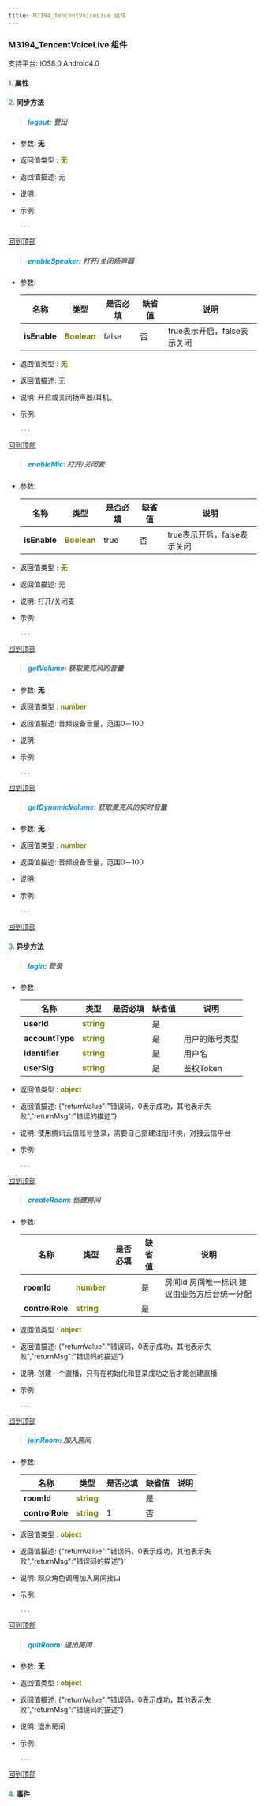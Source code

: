 ```yaml
---
title: M3194_TencentVoiceLive 组件
---
```


### M3194_TencentVoiceLive 组件

 支持平台: iOS8.0,Android4.0
 

#### <font color ='#40A977'>**1.**</font> 属性

#### <font color ='#40A977'>**2.**</font> 同步方法

>##### <font color ='#0092db'>**logout**</font>: 登出

- 参数: **无**
- 返回值类型 : <font color ='#808000'>**无**</font>
- 返回值描述: 无
- 说明: 
- 示例:

  ```javascript
  ...

  ```

[回到顶部](#top)

>##### <font color ='#0092db'>**enableSpeaker**</font>: 打开/关闭扬声器

- 参数:

  名称 | 类型 |是否必填|缺省值|说明
  ---- |-------------  |--------------|--------|------
  **isEnable** |<font color ='#808000'>**Boolean**</font> | false | 否|true表示开启，false表示关闭
- 返回值类型 : <font color ='#808000'>**无**</font>
- 返回值描述: 无
- 说明: 开启或关闭扬声器/耳机。
- 示例:

  ```javascript
  ...

  ```

[回到顶部](#top)

>##### <font color ='#0092db'>**enableMic**</font>: 打开/关闭麦

- 参数:

  名称 | 类型 |是否必填|缺省值|说明
  ---- |-------------  |--------------|--------|------
  **isEnable** |<font color ='#808000'>**Boolean**</font> | true | 否|true表示开启，false表示关闭
- 返回值类型 : <font color ='#808000'>**无**</font>
- 返回值描述: 无
- 说明: 打开/关闭麦
- 示例:

  ```javascript
  ...

  ```

[回到顶部](#top)

>##### <font color ='#0092db'>**getVolume**</font>: 获取麦克风的音量

- 参数: **无**
- 返回值类型 : <font color ='#808000'>**number**</font>
- 返回值描述: 音频设备音量，范围0－100
- 说明: 
- 示例:

  ```javascript
  ...

  ```

[回到顶部](#top)

>##### <font color ='#0092db'>**getDynamicVolume**</font>: 获取麦克风的实时音量

- 参数: **无**
- 返回值类型 : <font color ='#808000'>**number**</font>
- 返回值描述: 音频设备音量，范围0－100
- 说明: 
- 示例:

  ```javascript
  ...

  ```

[回到顶部](#top)

#### <font color ='#40A977'>**3.**</font> 异步方法

>##### <font color ='#0092db'>**login**</font>: 登录

- 参数:

  名称 | 类型 |是否必填|缺省值|说明
  ---- |-------------  |--------------|--------|------
  **userId** |<font color ='#808000'>**string**</font> |  | 是|
  **accountType** |<font color ='#808000'>**string**</font> |  | 是|用户的账号类型
  **identifier** |<font color ='#808000'>**string**</font> |  | 是|用户名
  **userSig** |<font color ='#808000'>**string**</font> |  | 是|鉴权Token
- 返回值类型 : <font color ='#808000'>**object**</font>
- 返回值描述: {"returnValue":"错误码，0表示成功，其他表示失败","returnMsg":"错误的描述"}
- 说明: 使用腾讯云信账号登录，需要自己搭建注册环境，对接云信平台
- 示例:

  ```javascript
  ...

  ```

[回到顶部](#top)

>##### <font color ='#0092db'>**createRoom**</font>: 创建房间

- 参数:

  名称 | 类型 |是否必填|缺省值|说明
  ---- |-------------  |--------------|--------|------
  **roomId** |<font color ='#808000'>**number**</font> |  | 是|房间id 房间唯一标识 建议由业务方后台统一分配
  **controlRole** |<font color ='#808000'>**string**</font> |  | 是|
- 返回值类型 : <font color ='#808000'>**object**</font>
- 返回值描述: {"returnValue":"错误码，0表示成功，其他表示失败","returnMsg":"错误码的描述"}
- 说明: 创建一个直播，只有在初始化和登录成功之后才能创建直播
- 示例:

  ```javascript
  ...

  ```

[回到顶部](#top)

>##### <font color ='#0092db'>**joinRoom**</font>: 加入房间

- 参数:

  名称 | 类型 |是否必填|缺省值|说明
  ---- |-------------  |--------------|--------|------
  **roomId** |<font color ='#808000'>**string**</font> |  | 是|
  **controlRole** |<font color ='#808000'>**string**</font> | 1 | 否|
- 返回值类型 : <font color ='#808000'>**object**</font>
- 返回值描述: {"returnValue":"错误码，0表示成功，其他表示失败","returnMsg":"错误码的描述"}
- 说明: 观众角色调用加入房间接口
- 示例:

  ```javascript
  ...

  ```

[回到顶部](#top)

>##### <font color ='#0092db'>**quitRoom**</font>: 退出房间

- 参数: **无**
- 返回值类型 : <font color ='#808000'>**object**</font>
- 返回值描述: {"returnValue":"错误码，0表示成功，其他表示失败","returnMsg":"错误码的描述"}
- 说明: 退出房间
- 示例:

  ```javascript
  ...

  ```

[回到顶部](#top)


#### <font color ='#40A977'>**4.**</font> 事件


